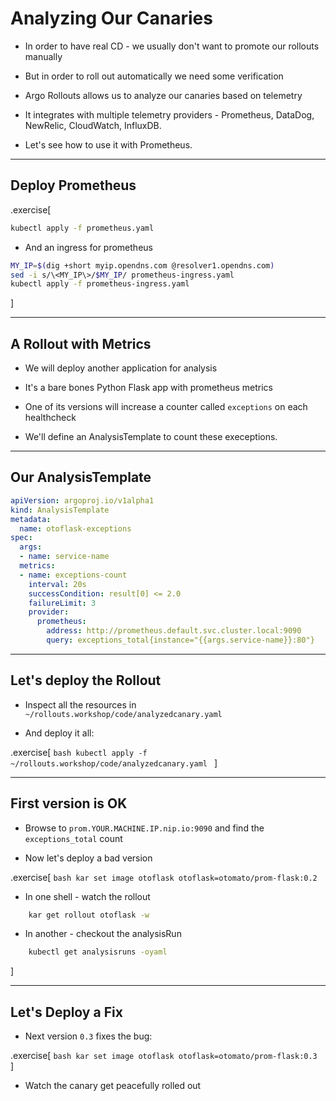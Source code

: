 # Analyzing Our Canaries

- In order to have real CD - we usually don't want to promote our rollouts manually

- But in order to roll out automatically we need some verification

- Argo Rollouts allows us to analyze our canaries based on telemetry

- It integrates with multiple telemetry providers - Prometheus, DataDog, NewRelic, CloudWatch, InfluxDB.

- Let's see how to use it with Prometheus.

---

## Deploy Prometheus

.exercise[
```bash
kubectl apply -f prometheus.yaml
```
- And an ingress for prometheus
```bash
MY_IP=$(dig +short myip.opendns.com @resolver1.opendns.com)
sed -i s/\<MY_IP\>/$MY_IP/ prometheus-ingress.yaml
kubectl apply -f prometheus-ingress.yaml
```
]

---

## A Rollout with Metrics

- We will deploy another application for analysis

- It's a bare bones Python Flask app with prometheus metrics

- One of its versions will increase a counter called `exceptions` on each healthcheck

- We'll define an AnalysisTemplate to count these execeptions.

---

## Our AnalysisTemplate

```yaml
apiVersion: argoproj.io/v1alpha1
kind: AnalysisTemplate
metadata:
  name: otoflask-exceptions
spec:
  args:
  - name: service-name
  metrics:
  - name: exceptions-count
    interval: 20s
    successCondition: result[0] <= 2.0
    failureLimit: 3
    provider:
      prometheus:
        address: http://prometheus.default.svc.cluster.local:9090
        query: exceptions_total{instance="{{args.service-name}}:80"} 
```

---

## Let's deploy the Rollout

- Inspect all the resources in `~/rollouts.workshop/code/analyzedcanary.yaml`

- And deploy it all:

.exercise[
    ```bash
    kubectl apply -f ~/rollouts.workshop/code/analyzedcanary.yaml
    ```
]

---

## First version is OK

- Browse to `prom.YOUR.MACHINE.IP.nip.io:9090` and find the `exceptions_total` count

- Now let's deploy a bad version

.exercise[
    ```bash
    kar set image otoflask otoflask=otomato/prom-flask:0.2
    ```

- In one shell - watch the rollout
```bash
    kar get rollout otoflask -w
```
- In another - checkout the analysisRun
```bash
    kubectl get analysisruns -oyaml 
```
]

---

## Let's Deploy a Fix

- Next version `0.3` fixes the bug:

.exercise[
    ```bash
    kar set image otoflask otoflask=otomato/prom-flask:0.3
    ```
]

- Watch the canary get peacefully rolled out

